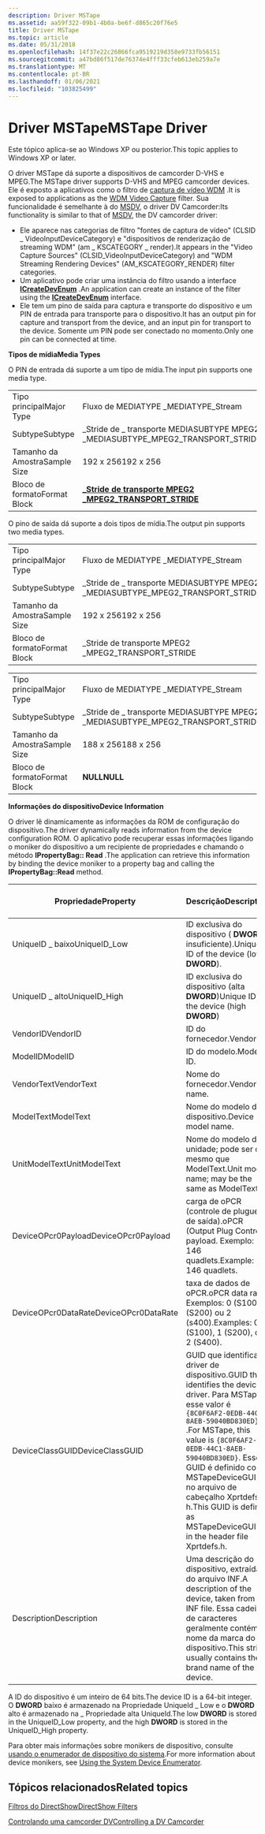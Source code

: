```yaml
---
description: Driver MSTape
ms.assetid: aa59f322-09b1-4b0a-be6f-d865c20f76e5
title: Driver MSTape
ms.topic: article
ms.date: 05/31/2018
ms.openlocfilehash: 14f37e22c26866fca9519219d358e9733fb56151
ms.sourcegitcommit: a47bd86f517de76374e4fff33cfeb613eb259a7e
ms.translationtype: MT
ms.contentlocale: pt-BR
ms.lasthandoff: 01/06/2021
ms.locfileid: "103825499"
---
```

# <a name="mstape-driver"></a><span data-ttu-id="eae78-103">Driver MSTape</span><span class="sxs-lookup"><span data-stu-id="eae78-103">MSTape Driver</span></span>

<span data-ttu-id="eae78-104">Este tópico aplica-se ao Windows XP ou posterior.</span><span class="sxs-lookup"><span data-stu-id="eae78-104">This topic applies to Windows XP or later.</span></span>

<span data-ttu-id="eae78-105">O driver MSTape dá suporte a dispositivos de camcorder D-VHS e MPEG.</span><span class="sxs-lookup"><span data-stu-id="eae78-105">The MSTape driver supports D-VHS and MPEG camcorder devices.</span></span> <span data-ttu-id="eae78-106">Ele é exposto a aplicativos como o filtro de [captura de vídeo WDM](wdm-video-capture-filter.md) .</span><span class="sxs-lookup"><span data-stu-id="eae78-106">It is exposed to applications as the [WDM Video Capture](wdm-video-capture-filter.md) filter.</span></span> <span data-ttu-id="eae78-107">Sua funcionalidade é semelhante à do [MSDV](msdv-driver.md), o driver DV Camcorder:</span><span class="sxs-lookup"><span data-stu-id="eae78-107">Its functionality is similar to that of [MSDV](msdv-driver.md), the DV camcorder driver:</span></span>

-   <span data-ttu-id="eae78-108">Ele aparece nas categorias de filtro "fontes de captura de vídeo" (CLSID \_ VideoInputDeviceCategory) e "dispositivos de renderização de streaming WDM" (am \_ KSCATEGORY \_ render).</span><span class="sxs-lookup"><span data-stu-id="eae78-108">It appears in the "Video Capture Sources" (CLSID\_VideoInputDeviceCategory) and "WDM Streaming Rendering Devices" (AM\_KSCATEGORY\_RENDER) filter categories.</span></span>
-   <span data-ttu-id="eae78-109">Um aplicativo pode criar uma instância do filtro usando a interface [**ICreateDevEnum**](/windows/desktop/api/Strmif/nn-strmif-icreatedevenum) .</span><span class="sxs-lookup"><span data-stu-id="eae78-109">An application can create an instance of the filter using the [**ICreateDevEnum**](/windows/desktop/api/Strmif/nn-strmif-icreatedevenum) interface.</span></span>
-   <span data-ttu-id="eae78-110">Ele tem um pino de saída para captura e transporte do dispositivo e um PIN de entrada para transporte para o dispositivo.</span><span class="sxs-lookup"><span data-stu-id="eae78-110">It has an output pin for capture and transport from the device, and an input pin for transport to the device.</span></span> <span data-ttu-id="eae78-111">Somente um PIN pode ser conectado no momento.</span><span class="sxs-lookup"><span data-stu-id="eae78-111">Only one pin can be connected at time.</span></span>

<span data-ttu-id="eae78-112">**Tipos de mídia**</span><span class="sxs-lookup"><span data-stu-id="eae78-112">**Media Types**</span></span>

<span data-ttu-id="eae78-113">O PIN de entrada dá suporte a um tipo de mídia.</span><span class="sxs-lookup"><span data-stu-id="eae78-113">The input pin supports one media type.</span></span>



|              |                                                            |
|--------------|------------------------------------------------------------|
| <span data-ttu-id="eae78-114">Tipo principal</span><span class="sxs-lookup"><span data-stu-id="eae78-114">Major Type</span></span>   | <span data-ttu-id="eae78-115">Fluxo de MEDIATYPE \_</span><span class="sxs-lookup"><span data-stu-id="eae78-115">MEDIATYPE\_Stream</span></span>                                          |
| <span data-ttu-id="eae78-116">Subtype</span><span class="sxs-lookup"><span data-stu-id="eae78-116">Subtype</span></span>      | <span data-ttu-id="eae78-117">\_Stride de \_ transporte MEDIASUBTYPE MPEG2 \_</span><span class="sxs-lookup"><span data-stu-id="eae78-117">MEDIASUBTYPE\_MPEG2\_TRANSPORT\_STRIDE</span></span>                     |
| <span data-ttu-id="eae78-118">Tamanho da Amostra</span><span class="sxs-lookup"><span data-stu-id="eae78-118">Sample Size</span></span>  | <span data-ttu-id="eae78-119">192 x 256</span><span class="sxs-lookup"><span data-stu-id="eae78-119">192 x 256</span></span>                                                  |
| <span data-ttu-id="eae78-120">Bloco de formato</span><span class="sxs-lookup"><span data-stu-id="eae78-120">Format Block</span></span> | [<span data-ttu-id="eae78-121">**\_Stride de transporte MPEG2 \_**</span><span class="sxs-lookup"><span data-stu-id="eae78-121">**MPEG2\_TRANSPORT\_STRIDE**</span></span>](mpeg2-transport-stride.md) |



 

<span data-ttu-id="eae78-122">O pino de saída dá suporte a dois tipos de mídia.</span><span class="sxs-lookup"><span data-stu-id="eae78-122">The output pin supports two media types.</span></span>



|              |                                        |
|--------------|----------------------------------------|
| <span data-ttu-id="eae78-123">Tipo principal</span><span class="sxs-lookup"><span data-stu-id="eae78-123">Major Type</span></span>   | <span data-ttu-id="eae78-124">Fluxo de MEDIATYPE \_</span><span class="sxs-lookup"><span data-stu-id="eae78-124">MEDIATYPE\_Stream</span></span>                      |
| <span data-ttu-id="eae78-125">Subtype</span><span class="sxs-lookup"><span data-stu-id="eae78-125">Subtype</span></span>      | <span data-ttu-id="eae78-126">\_Stride de \_ transporte MEDIASUBTYPE MPEG2 \_</span><span class="sxs-lookup"><span data-stu-id="eae78-126">MEDIASUBTYPE\_MPEG2\_TRANSPORT\_STRIDE</span></span> |
| <span data-ttu-id="eae78-127">Tamanho da Amostra</span><span class="sxs-lookup"><span data-stu-id="eae78-127">Sample Size</span></span>  | <span data-ttu-id="eae78-128">192 x 256</span><span class="sxs-lookup"><span data-stu-id="eae78-128">192 x 256</span></span>                              |
| <span data-ttu-id="eae78-129">Bloco de formato</span><span class="sxs-lookup"><span data-stu-id="eae78-129">Format Block</span></span> | <span data-ttu-id="eae78-130">\_Stride de transporte MPEG2 \_</span><span class="sxs-lookup"><span data-stu-id="eae78-130">MPEG2\_TRANSPORT\_STRIDE</span></span>               |



 



|              |                                        |
|--------------|----------------------------------------|
| <span data-ttu-id="eae78-131">Tipo principal</span><span class="sxs-lookup"><span data-stu-id="eae78-131">Major Type</span></span>   | <span data-ttu-id="eae78-132">Fluxo de MEDIATYPE \_</span><span class="sxs-lookup"><span data-stu-id="eae78-132">MEDIATYPE\_Stream</span></span>                      |
| <span data-ttu-id="eae78-133">Subtype</span><span class="sxs-lookup"><span data-stu-id="eae78-133">Subtype</span></span>      | <span data-ttu-id="eae78-134">\_Stride de \_ transporte MEDIASUBTYPE MPEG2 \_</span><span class="sxs-lookup"><span data-stu-id="eae78-134">MEDIASUBTYPE\_MPEG2\_TRANSPORT\_STRIDE</span></span> |
| <span data-ttu-id="eae78-135">Tamanho da Amostra</span><span class="sxs-lookup"><span data-stu-id="eae78-135">Sample Size</span></span>  | <span data-ttu-id="eae78-136">188 x 256</span><span class="sxs-lookup"><span data-stu-id="eae78-136">188 x 256</span></span>                              |
| <span data-ttu-id="eae78-137">Bloco de formato</span><span class="sxs-lookup"><span data-stu-id="eae78-137">Format Block</span></span> | <span data-ttu-id="eae78-138">**NULL**</span><span class="sxs-lookup"><span data-stu-id="eae78-138">**NULL**</span></span>                               |



 

<span data-ttu-id="eae78-139">**Informações do dispositivo**</span><span class="sxs-lookup"><span data-stu-id="eae78-139">**Device Information**</span></span>

<span data-ttu-id="eae78-140">O driver lê dinamicamente as informações da ROM de configuração do dispositivo.</span><span class="sxs-lookup"><span data-stu-id="eae78-140">The driver dynamically reads information from the device configuration ROM.</span></span> <span data-ttu-id="eae78-141">O aplicativo pode recuperar essas informações ligando o moniker do dispositivo a um recipiente de propriedades e chamando o método **IPropertyBag:: Read** .</span><span class="sxs-lookup"><span data-stu-id="eae78-141">The application can retrieve this information by binding the device moniker to a property bag and calling the **IPropertyBag::Read** method.</span></span>



| <span data-ttu-id="eae78-142">Propriedade</span><span class="sxs-lookup"><span data-stu-id="eae78-142">Property</span></span>            | <span data-ttu-id="eae78-143">Descrição</span><span class="sxs-lookup"><span data-stu-id="eae78-143">Description</span></span>                                                                                                                                                                         | <span data-ttu-id="eae78-144">Tipo de dados</span><span class="sxs-lookup"><span data-stu-id="eae78-144">Data type</span></span>           |
|---------------------|-------------------------------------------------------------------------------------------------------------------------------------------------------------------------------------|---------------------|
| <span data-ttu-id="eae78-145">UniqueID \_ baixo</span><span class="sxs-lookup"><span data-stu-id="eae78-145">UniqueID\_Low</span></span>       | <span data-ttu-id="eae78-146">ID exclusiva do dispositivo ( **DWORD** insuficiente).</span><span class="sxs-lookup"><span data-stu-id="eae78-146">Unique ID of the device (low **DWORD**).</span></span>                                                                                                                                            | <span data-ttu-id="eae78-147">**Long** (VT \_ i4)</span><span class="sxs-lookup"><span data-stu-id="eae78-147">**long** (VT\_I4)</span></span>   |
| <span data-ttu-id="eae78-148">UniqueID \_ alto</span><span class="sxs-lookup"><span data-stu-id="eae78-148">UniqueID\_High</span></span>      | <span data-ttu-id="eae78-149">ID exclusiva do dispositivo (alta **DWORD**)</span><span class="sxs-lookup"><span data-stu-id="eae78-149">Unique ID of the device (high **DWORD**)</span></span>                                                                                                                                            | <span data-ttu-id="eae78-150">**longo**</span><span class="sxs-lookup"><span data-stu-id="eae78-150">**long**</span></span>            |
| <span data-ttu-id="eae78-151">VendorID</span><span class="sxs-lookup"><span data-stu-id="eae78-151">VendorID</span></span>            | <span data-ttu-id="eae78-152">ID do fornecedor.</span><span class="sxs-lookup"><span data-stu-id="eae78-152">Vendor ID.</span></span>                                                                                                                                                                          | <span data-ttu-id="eae78-153">**longo**</span><span class="sxs-lookup"><span data-stu-id="eae78-153">**long**</span></span>            |
| <span data-ttu-id="eae78-154">ModelID</span><span class="sxs-lookup"><span data-stu-id="eae78-154">ModelID</span></span>             | <span data-ttu-id="eae78-155">ID do modelo.</span><span class="sxs-lookup"><span data-stu-id="eae78-155">Model ID.</span></span>                                                                                                                                                                           | <span data-ttu-id="eae78-156">**longo**</span><span class="sxs-lookup"><span data-stu-id="eae78-156">**long**</span></span>            |
| <span data-ttu-id="eae78-157">VendorText</span><span class="sxs-lookup"><span data-stu-id="eae78-157">VendorText</span></span>          | <span data-ttu-id="eae78-158">Nome do fornecedor.</span><span class="sxs-lookup"><span data-stu-id="eae78-158">Vendor name.</span></span>                                                                                                                                                                        | <span data-ttu-id="eae78-159">**BSTR** (VT \_ BSTR)</span><span class="sxs-lookup"><span data-stu-id="eae78-159">**BSTR** (VT\_BSTR)</span></span> |
| <span data-ttu-id="eae78-160">ModelText</span><span class="sxs-lookup"><span data-stu-id="eae78-160">ModelText</span></span>           | <span data-ttu-id="eae78-161">Nome do modelo do dispositivo.</span><span class="sxs-lookup"><span data-stu-id="eae78-161">Device model name.</span></span>                                                                                                                                                                  | <span data-ttu-id="eae78-162">**BSTR**</span><span class="sxs-lookup"><span data-stu-id="eae78-162">**BSTR**</span></span>            |
| <span data-ttu-id="eae78-163">UnitModelText</span><span class="sxs-lookup"><span data-stu-id="eae78-163">UnitModelText</span></span>       | <span data-ttu-id="eae78-164">Nome do modelo de unidade; pode ser o mesmo que ModelText.</span><span class="sxs-lookup"><span data-stu-id="eae78-164">Unit model name; may be the same as ModelText.</span></span>                                                                                                                                      | <span data-ttu-id="eae78-165">**BSTR**</span><span class="sxs-lookup"><span data-stu-id="eae78-165">**BSTR**</span></span>            |
| <span data-ttu-id="eae78-166">DeviceOPcr0Payload</span><span class="sxs-lookup"><span data-stu-id="eae78-166">DeviceOPcr0Payload</span></span>  | <span data-ttu-id="eae78-167">carga de oPCR (controle de plugue de saída).</span><span class="sxs-lookup"><span data-stu-id="eae78-167">oPCR (Output Plug Control) payload.</span></span> <span data-ttu-id="eae78-168">Exemplo: 146 quadlets.</span><span class="sxs-lookup"><span data-stu-id="eae78-168">Example: 146 quadlets.</span></span>                                                                                                                          | <span data-ttu-id="eae78-169">**longo**</span><span class="sxs-lookup"><span data-stu-id="eae78-169">**long**</span></span>            |
| <span data-ttu-id="eae78-170">DeviceOPcr0DataRate</span><span class="sxs-lookup"><span data-stu-id="eae78-170">DeviceOPcr0DataRate</span></span> | <span data-ttu-id="eae78-171">taxa de dados de oPCR.</span><span class="sxs-lookup"><span data-stu-id="eae78-171">oPCR data rate.</span></span> <span data-ttu-id="eae78-172">Exemplos: 0 (S100), 1 (S200) ou 2 (s400).</span><span class="sxs-lookup"><span data-stu-id="eae78-172">Examples: 0 (S100), 1 (S200), or 2 (S400).</span></span>                                                                                                                          | <span data-ttu-id="eae78-173">**longo**</span><span class="sxs-lookup"><span data-stu-id="eae78-173">**long**</span></span>            |
| <span data-ttu-id="eae78-174">DeviceClassGUID</span><span class="sxs-lookup"><span data-stu-id="eae78-174">DeviceClassGUID</span></span>     | <span data-ttu-id="eae78-175">GUID que identifica o driver de dispositivo.</span><span class="sxs-lookup"><span data-stu-id="eae78-175">GUID that identifies the device driver.</span></span> <span data-ttu-id="eae78-176">Para MSTape, esse valor é `{8C0F6AF2-0EDB-44C1-8AEB-59040BD830ED}` .</span><span class="sxs-lookup"><span data-stu-id="eae78-176">For MSTape, this value is `{8C0F6AF2-0EDB-44C1-8AEB-59040BD830ED}`.</span></span> <span data-ttu-id="eae78-177">Esse GUID é definido como MSTapeDeviceGUID no arquivo de cabeçalho Xprtdefs. h.</span><span class="sxs-lookup"><span data-stu-id="eae78-177">This GUID is defined as MSTapeDeviceGUID in the header file Xprtdefs.h.</span></span> | <span data-ttu-id="eae78-178">**BSTR**</span><span class="sxs-lookup"><span data-stu-id="eae78-178">**BSTR**</span></span>            |
| <span data-ttu-id="eae78-179">Description</span><span class="sxs-lookup"><span data-stu-id="eae78-179">Description</span></span>         | <span data-ttu-id="eae78-180">Uma descrição do dispositivo, extraída do arquivo INF.</span><span class="sxs-lookup"><span data-stu-id="eae78-180">A description of the device, taken from the INF file.</span></span> <span data-ttu-id="eae78-181">Essa cadeia de caracteres geralmente contém o nome da marca do dispositivo.</span><span class="sxs-lookup"><span data-stu-id="eae78-181">This string usually contains the brand name of the device.</span></span>                                                                    | <span data-ttu-id="eae78-182">**BSTR**</span><span class="sxs-lookup"><span data-stu-id="eae78-182">**BSTR**</span></span>            |



 

<span data-ttu-id="eae78-183">A ID do dispositivo é um inteiro de 64 bits.</span><span class="sxs-lookup"><span data-stu-id="eae78-183">The device ID is a 64-bit integer.</span></span> <span data-ttu-id="eae78-184">O **DWORD** baixo é armazenado na Propriedade UniqueId \_ Low e o **DWORD** alto é armazenado na \_ Propriedade alta UniqueId.</span><span class="sxs-lookup"><span data-stu-id="eae78-184">The low **DWORD** is stored in the UniqueID\_Low property, and the high **DWORD** is stored in the UniqueID\_High property.</span></span>

<span data-ttu-id="eae78-185">Para obter mais informações sobre monikers de dispositivo, consulte [usando o enumerador de dispositivo do sistema](using-the-system-device-enumerator.md).</span><span class="sxs-lookup"><span data-stu-id="eae78-185">For more information about device monikers, see [Using the System Device Enumerator](using-the-system-device-enumerator.md).</span></span>

## <a name="related-topics"></a><span data-ttu-id="eae78-186">Tópicos relacionados</span><span class="sxs-lookup"><span data-stu-id="eae78-186">Related topics</span></span>

<dl> <dt>

[<span data-ttu-id="eae78-187">Filtros do DirectShow</span><span class="sxs-lookup"><span data-stu-id="eae78-187">DirectShow Filters</span></span>](directshow-filters.md)
</dt> <dt>

[<span data-ttu-id="eae78-188">Controlando uma camcorder DV</span><span class="sxs-lookup"><span data-stu-id="eae78-188">Controlling a DV Camcorder</span></span>](controlling-a-dv-camcorder.md)
</dt> </dl>

 

 



